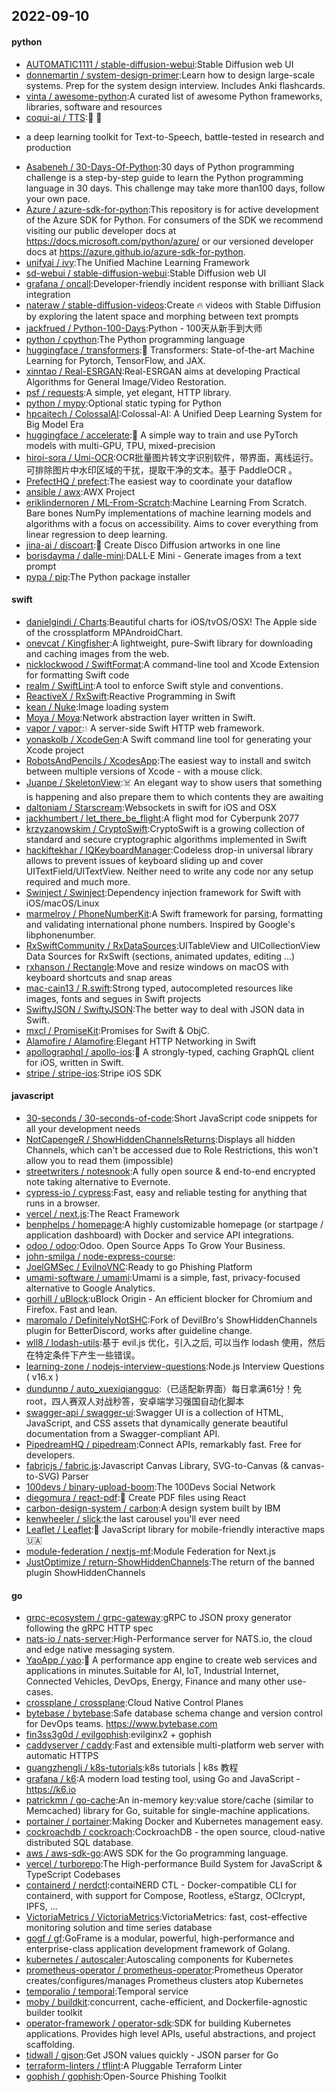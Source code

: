 ## 2022-09-10

#### python
* [AUTOMATIC1111 / stable-diffusion-webui](https://github.com/AUTOMATIC1111/stable-diffusion-webui):Stable Diffusion web UI
* [donnemartin / system-design-primer](https://github.com/donnemartin/system-design-primer):Learn how to design large-scale systems. Prep for the system design interview. Includes Anki flashcards.
* [vinta / awesome-python](https://github.com/vinta/awesome-python):A curated list of awesome Python frameworks, libraries, software and resources
* [coqui-ai / TTS](https://github.com/coqui-ai/TTS):🐸
💬
- a deep learning toolkit for Text-to-Speech, battle-tested in research and production
* [Asabeneh / 30-Days-Of-Python](https://github.com/Asabeneh/30-Days-Of-Python):30 days of Python programming challenge is a step-by-step guide to learn the Python programming language in 30 days. This challenge may take more than100 days, follow your own pace.
* [Azure / azure-sdk-for-python](https://github.com/Azure/azure-sdk-for-python):This repository is for active development of the Azure SDK for Python. For consumers of the SDK we recommend visiting our public developer docs at https://docs.microsoft.com/python/azure/ or our versioned developer docs at https://azure.github.io/azure-sdk-for-python.
* [unifyai / ivy](https://github.com/unifyai/ivy):The Unified Machine Learning Framework
* [sd-webui / stable-diffusion-webui](https://github.com/sd-webui/stable-diffusion-webui):Stable Diffusion web UI
* [grafana / oncall](https://github.com/grafana/oncall):Developer-friendly incident response with brilliant Slack integration
* [nateraw / stable-diffusion-videos](https://github.com/nateraw/stable-diffusion-videos):Create
🔥
videos with Stable Diffusion by exploring the latent space and morphing between text prompts
* [jackfrued / Python-100-Days](https://github.com/jackfrued/Python-100-Days):Python - 100天从新手到大师
* [python / cpython](https://github.com/python/cpython):The Python programming language
* [huggingface / transformers](https://github.com/huggingface/transformers):🤗
Transformers: State-of-the-art Machine Learning for Pytorch, TensorFlow, and JAX.
* [xinntao / Real-ESRGAN](https://github.com/xinntao/Real-ESRGAN):Real-ESRGAN aims at developing Practical Algorithms for General Image/Video Restoration.
* [psf / requests](https://github.com/psf/requests):A simple, yet elegant, HTTP library.
* [python / mypy](https://github.com/python/mypy):Optional static typing for Python
* [hpcaitech / ColossalAI](https://github.com/hpcaitech/ColossalAI):Colossal-AI: A Unified Deep Learning System for Big Model Era
* [huggingface / accelerate](https://github.com/huggingface/accelerate):🚀
A simple way to train and use PyTorch models with multi-GPU, TPU, mixed-precision
* [hiroi-sora / Umi-OCR](https://github.com/hiroi-sora/Umi-OCR):OCR批量图片转文字识别软件，带界面，离线运行。可排除图片中水印区域的干扰，提取干净的文本。基于 PaddleOCR 。
* [PrefectHQ / prefect](https://github.com/PrefectHQ/prefect):The easiest way to coordinate your dataflow
* [ansible / awx](https://github.com/ansible/awx):AWX Project
* [eriklindernoren / ML-From-Scratch](https://github.com/eriklindernoren/ML-From-Scratch):Machine Learning From Scratch. Bare bones NumPy implementations of machine learning models and algorithms with a focus on accessibility. Aims to cover everything from linear regression to deep learning.
* [jina-ai / discoart](https://github.com/jina-ai/discoart):🪩 Create Disco Diffusion artworks in one line
* [borisdayma / dalle-mini](https://github.com/borisdayma/dalle-mini):DALL·E Mini - Generate images from a text prompt
* [pypa / pip](https://github.com/pypa/pip):The Python package installer

#### swift
* [danielgindi / Charts](https://github.com/danielgindi/Charts):Beautiful charts for iOS/tvOS/OSX! The Apple side of the crossplatform MPAndroidChart.
* [onevcat / Kingfisher](https://github.com/onevcat/Kingfisher):A lightweight, pure-Swift library for downloading and caching images from the web.
* [nicklockwood / SwiftFormat](https://github.com/nicklockwood/SwiftFormat):A command-line tool and Xcode Extension for formatting Swift code
* [realm / SwiftLint](https://github.com/realm/SwiftLint):A tool to enforce Swift style and conventions.
* [ReactiveX / RxSwift](https://github.com/ReactiveX/RxSwift):Reactive Programming in Swift
* [kean / Nuke](https://github.com/kean/Nuke):Image loading system
* [Moya / Moya](https://github.com/Moya/Moya):Network abstraction layer written in Swift.
* [vapor / vapor](https://github.com/vapor/vapor):💧
A server-side Swift HTTP web framework.
* [yonaskolb / XcodeGen](https://github.com/yonaskolb/XcodeGen):A Swift command line tool for generating your Xcode project
* [RobotsAndPencils / XcodesApp](https://github.com/RobotsAndPencils/XcodesApp):The easiest way to install and switch between multiple versions of Xcode - with a mouse click.
* [Juanpe / SkeletonView](https://github.com/Juanpe/SkeletonView):☠️
An elegant way to show users that something is happening and also prepare them to which contents they are awaiting
* [daltoniam / Starscream](https://github.com/daltoniam/Starscream):Websockets in swift for iOS and OSX
* [jackhumbert / let_there_be_flight](https://github.com/jackhumbert/let_there_be_flight):A flight mod for Cyberpunk 2077
* [krzyzanowskim / CryptoSwift](https://github.com/krzyzanowskim/CryptoSwift):CryptoSwift is a growing collection of standard and secure cryptographic algorithms implemented in Swift
* [hackiftekhar / IQKeyboardManager](https://github.com/hackiftekhar/IQKeyboardManager):Codeless drop-in universal library allows to prevent issues of keyboard sliding up and cover UITextField/UITextView. Neither need to write any code nor any setup required and much more.
* [Swinject / Swinject](https://github.com/Swinject/Swinject):Dependency injection framework for Swift with iOS/macOS/Linux
* [marmelroy / PhoneNumberKit](https://github.com/marmelroy/PhoneNumberKit):A Swift framework for parsing, formatting and validating international phone numbers. Inspired by Google's libphonenumber.
* [RxSwiftCommunity / RxDataSources](https://github.com/RxSwiftCommunity/RxDataSources):UITableView and UICollectionView Data Sources for RxSwift (sections, animated updates, editing ...)
* [rxhanson / Rectangle](https://github.com/rxhanson/Rectangle):Move and resize windows on macOS with keyboard shortcuts and snap areas
* [mac-cain13 / R.swift](https://github.com/mac-cain13/R.swift):Strong typed, autocompleted resources like images, fonts and segues in Swift projects
* [SwiftyJSON / SwiftyJSON](https://github.com/SwiftyJSON/SwiftyJSON):The better way to deal with JSON data in Swift.
* [mxcl / PromiseKit](https://github.com/mxcl/PromiseKit):Promises for Swift & ObjC.
* [Alamofire / Alamofire](https://github.com/Alamofire/Alamofire):Elegant HTTP Networking in Swift
* [apollographql / apollo-ios](https://github.com/apollographql/apollo-ios):📱
A strongly-typed, caching GraphQL client for iOS, written in Swift.
* [stripe / stripe-ios](https://github.com/stripe/stripe-ios):Stripe iOS SDK

#### javascript
* [30-seconds / 30-seconds-of-code](https://github.com/30-seconds/30-seconds-of-code):Short JavaScript code snippets for all your development needs
* [NotCapengeR / ShowHiddenChannelsReturns](https://github.com/NotCapengeR/ShowHiddenChannelsReturns):Displays all hidden Channels, which can't be accessed due to Role Restrictions, this won't allow you to read them (impossible)
* [streetwriters / notesnook](https://github.com/streetwriters/notesnook):A fully open source & end-to-end encrypted note taking alternative to Evernote.
* [cypress-io / cypress](https://github.com/cypress-io/cypress):Fast, easy and reliable testing for anything that runs in a browser.
* [vercel / next.js](https://github.com/vercel/next.js):The React Framework
* [benphelps / homepage](https://github.com/benphelps/homepage):A highly customizable homepage (or startpage / application dashboard) with Docker and service API integrations.
* [odoo / odoo](https://github.com/odoo/odoo):Odoo. Open Source Apps To Grow Your Business.
* [john-smilga / node-express-course](https://github.com/john-smilga/node-express-course):
* [JoelGMSec / EvilnoVNC](https://github.com/JoelGMSec/EvilnoVNC):Ready to go Phishing Platform
* [umami-software / umami](https://github.com/umami-software/umami):Umami is a simple, fast, privacy-focused alternative to Google Analytics.
* [gorhill / uBlock](https://github.com/gorhill/uBlock):uBlock Origin - An efficient blocker for Chromium and Firefox. Fast and lean.
* [maromalo / DefinitelyNotSHC](https://github.com/maromalo/DefinitelyNotSHC):Fork of DevilBro's ShowHiddenChannels plugin for BetterDiscord, works after guideline change.
* [wll8 / lodash-utils](https://github.com/wll8/lodash-utils):基于 evil.js 优化，引入之后, 可以当作 lodash 使用，然后在特定条件下产生一些错误。
* [learning-zone / nodejs-interview-questions](https://github.com/learning-zone/nodejs-interview-questions):Node.js Interview Questions ( v16.x )
* [dundunnp / auto_xuexiqiangguo](https://github.com/dundunnp/auto_xuexiqiangguo):（已适配新界面）每日拿满61分！免root，四人赛双人对战秒答，安卓端学习强国自动化脚本
* [swagger-api / swagger-ui](https://github.com/swagger-api/swagger-ui):Swagger UI is a collection of HTML, JavaScript, and CSS assets that dynamically generate beautiful documentation from a Swagger-compliant API.
* [PipedreamHQ / pipedream](https://github.com/PipedreamHQ/pipedream):Connect APIs, remarkably fast. Free for developers.
* [fabricjs / fabric.js](https://github.com/fabricjs/fabric.js):Javascript Canvas Library, SVG-to-Canvas (& canvas-to-SVG) Parser
* [100devs / binary-upload-boom](https://github.com/100devs/binary-upload-boom):The 100Devs Social Network
* [diegomura / react-pdf](https://github.com/diegomura/react-pdf):📄
Create PDF files using React
* [carbon-design-system / carbon](https://github.com/carbon-design-system/carbon):A design system built by IBM
* [kenwheeler / slick](https://github.com/kenwheeler/slick):the last carousel you'll ever need
* [Leaflet / Leaflet](https://github.com/Leaflet/Leaflet):🍃
JavaScript library for mobile-friendly interactive maps
🇺🇦
* [module-federation / nextjs-mf](https://github.com/module-federation/nextjs-mf):Module Federation for Next.js
* [JustOptimize / return-ShowHiddenChannels](https://github.com/JustOptimize/return-ShowHiddenChannels):The return of the banned plugin ShowHiddenChannels

#### go
* [grpc-ecosystem / grpc-gateway](https://github.com/grpc-ecosystem/grpc-gateway):gRPC to JSON proxy generator following the gRPC HTTP spec
* [nats-io / nats-server](https://github.com/nats-io/nats-server):High-Performance server for NATS.io, the cloud and edge native messaging system.
* [YaoApp / yao](https://github.com/YaoApp/yao):🚀
A performance app engine to create web services and applications in minutes.Suitable for AI, IoT, Industrial Internet, Connected Vehicles, DevOps, Energy, Finance and many other use-cases.
* [crossplane / crossplane](https://github.com/crossplane/crossplane):Cloud Native Control Planes
* [bytebase / bytebase](https://github.com/bytebase/bytebase):Safe database schema change and version control for DevOps teams. https://www.bytebase.com
* [fin3ss3g0d / evilgophish](https://github.com/fin3ss3g0d/evilgophish):evilginx2 + gophish
* [caddyserver / caddy](https://github.com/caddyserver/caddy):Fast and extensible multi-platform web server with automatic HTTPS
* [guangzhengli / k8s-tutorials](https://github.com/guangzhengli/k8s-tutorials):k8s tutorials | k8s 教程
* [grafana / k6](https://github.com/grafana/k6):A modern load testing tool, using Go and JavaScript - https://k6.io
* [patrickmn / go-cache](https://github.com/patrickmn/go-cache):An in-memory key:value store/cache (similar to Memcached) library for Go, suitable for single-machine applications.
* [portainer / portainer](https://github.com/portainer/portainer):Making Docker and Kubernetes management easy.
* [cockroachdb / cockroach](https://github.com/cockroachdb/cockroach):CockroachDB - the open source, cloud-native distributed SQL database.
* [aws / aws-sdk-go](https://github.com/aws/aws-sdk-go):AWS SDK for the Go programming language.
* [vercel / turborepo](https://github.com/vercel/turborepo):The High-performance Build System for JavaScript & TypeScript Codebases
* [containerd / nerdctl](https://github.com/containerd/nerdctl):contaiNERD CTL - Docker-compatible CLI for containerd, with support for Compose, Rootless, eStargz, OCIcrypt, IPFS, ...
* [VictoriaMetrics / VictoriaMetrics](https://github.com/VictoriaMetrics/VictoriaMetrics):VictoriaMetrics: fast, cost-effective monitoring solution and time series database
* [gogf / gf](https://github.com/gogf/gf):GoFrame is a modular, powerful, high-performance and enterprise-class application development framework of Golang.
* [kubernetes / autoscaler](https://github.com/kubernetes/autoscaler):Autoscaling components for Kubernetes
* [prometheus-operator / prometheus-operator](https://github.com/prometheus-operator/prometheus-operator):Prometheus Operator creates/configures/manages Prometheus clusters atop Kubernetes
* [temporalio / temporal](https://github.com/temporalio/temporal):Temporal service
* [moby / buildkit](https://github.com/moby/buildkit):concurrent, cache-efficient, and Dockerfile-agnostic builder toolkit
* [operator-framework / operator-sdk](https://github.com/operator-framework/operator-sdk):SDK for building Kubernetes applications. Provides high level APIs, useful abstractions, and project scaffolding.
* [tidwall / gjson](https://github.com/tidwall/gjson):Get JSON values quickly - JSON parser for Go
* [terraform-linters / tflint](https://github.com/terraform-linters/tflint):A Pluggable Terraform Linter
* [gophish / gophish](https://github.com/gophish/gophish):Open-Source Phishing Toolkit
